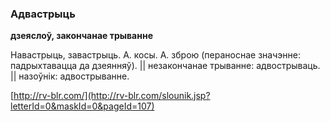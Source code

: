 ### Адвастрыць
**дзеяслоў, закончанае трыванне**

Навастрыць, завастрыць. А. косы. А. зброю (пераноснае значэнне: падрыхтавацца да дзеянняў). || незакончанае трыванне: адвострываць. || назоўнік: адвострыванне.

<a rel="author">[http://rv-blr.com/](http://rv-blr.com/slounik.jsp?letterId=0&maskId=0&pageId=107)</a>
